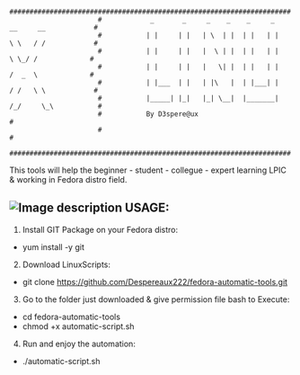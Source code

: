                           ######################################################################
                          #            _       _     _    _    _     _    __     __            #
                          #           | |     | |   | \  | |  | |   | |   \ \   / /            #
                          #           | |     | |   |  \ | |  | |   | |    \ \_/ /             #
                          #           | |     | |   |   \| |  | |   | |    /  _  \             #
                          #           | |___  | |   | |\   |  | |___| |   / /   \ \            #
                          #           |_____| |_|   |_| \__|  |_______|  /_/     \_\           #
                          #           By D3spere@ux                                            #
                          #                                                                    #
                          ######################################################################
           
           
This tools will help the beginner - student - collegue - expert learning LPIC & working in Fedora distro field.

![Image description](https://github.com/Despereaux222/fedora-automatic-tools/blob/master/LPI.png)
USAGE:
------

1. Install GIT Package on your Fedora distro:

  - yum install -y git

2. Download LinuxScripts:

  - git clone https://github.com/Despereaux222/fedora-automatic-tools.git

3. Go to the folder just downloaded & give permission file bash to Execute:

  - cd fedora-automatic-tools
  - chmod +x automatic-script.sh

4. Run and enjoy the automation:

  - ./automatic-script.sh
